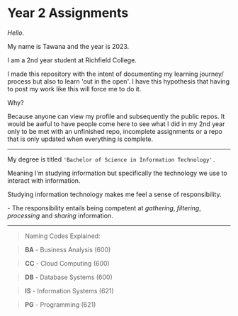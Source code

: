 # Year 2 Assignments

*Hello.*

My name is Tawana and the year is 2023.

I am a 2nd year student at Richfield College.

I made this repository with the intent of documenting my learning journey/ process but also to learn 'out in the open'. I have this hypothesis that having to post my work like this will force me to do it.

Why?

Because anyone can view my profile and subsequently the public repos. It would be awful to have people come here to see what I did in my 2nd year only to be met with an unfinished repo, incomplete assignments or a repo that is only updated when everything is complete.
***
My degree is titled `'Bachelor of Science in Information Technology'.`

Meaning I'm studying information but specifically the technology we use to interact with information.

Studying information technology makes me feel a sense of responsibility.

\- The responsibility entails being competent at *gathering*, *filtering*, *processing* and *sharing* information.

***

> Naming Codes Explained:

> **BA** - Business Analysis (600)

> **CC** - Cloud Computing (600)

> **DB** - Database Systems (600)

> **IS** - Information Systems (621)

> **PG** - Programming (621)
